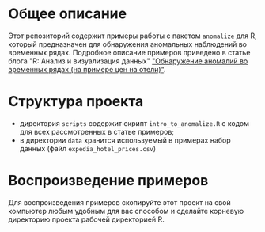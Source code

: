 # Общее описание

Этот репозиторий содержит примеры работы с пакетом `anomalize` для R, который предназначен для обнаружения аномальных наблюдений во временных рядах. Подробное описание примеров приведено в статье блога "R: Анализ и визуализация данных"  ["Обнаружение аномалий во временных рядах (на примере цен на отели)"](https://r-analytics.blogspot.com/2019/11/anomalize.html).

# Структура проекта

* директория `scripts` содержит скрипт `intro_to_anomalize.R` с кодом для всех
рассмотренных в статье примеров;
* в директории `data` хранится используемый в примерах набор данных (файл
`expedia_hotel_prices.csv`)

# Воспроизведение примеров

Для воспроизведения примеров скопируйте этот проект на свой компьютер любым удобным для вас способом и сделайте корневую директорию проекта рабочей директорией R.


